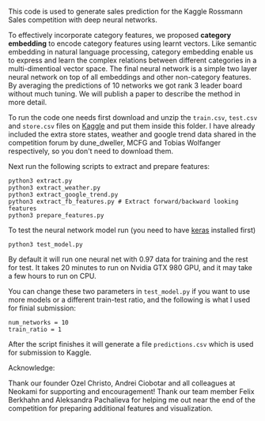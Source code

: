 This code is used to generate sales prediction for the Kaggle Rossmann Sales competition with deep neural networks.

To effectively incorporate category features, we proposed **category embedding** to encode category features using learnt vectors. Like semantic embedding in natural language processing, category embedding enable us to express and learn the complex relations between different categories in a multi-dimentioal vector space. The final neural network is a simple two layer neural network on top of all embeddings and other non-category features. By averaging the predictions of 10 networks we got rank 3 leader board without much tuning. We will publish a paper to describe the method in more detail.

To run the code one needs first download and unzip the `train.csv`, `test.csv` and `store.csv` files on [Kaggle](https://www.kaggle.com/c/rossmann-store-sales/data) and put them inside this folder. I have already included the extra store states, weather and google trend data shared in the competition forum by dune_dweller, MCFG and Tobias Wolfanger respectively, so you don't need to download them.

Next run the following scripts to extract and prepare features:

```
python3 extract.py
python3 extract_weather.py
python3 extract_google_trend.py
python3 extract_fb_features.py # Extract forward/backward looking features
python3 prepare_features.py
``` 

To test the neural network model run (you need to have [keras](https://github.com/fchollet/keras) installed first)

```
python3 test_model.py
```

By default it will run one neural net with 0.97 data for training and the rest for test. It takes 20 minutes to run on Nvidia GTX 980 GPU, and it may take a few hours to run on CPU. 

You can change these two parameters in `test_model.py` if you want to use more models or a different train-test ratio, and the following is what I used for finial submission:

```
num_networks = 10
train_ratio = 1
```

After the script finishes it will generate a file `predictions.csv` which is used for submission to Kaggle.

Acknowledge:

Thank our founder Ozel Christo, Andrei Ciobotar and all colleagues at Neokami for supporting and encouragement! Thank our team member Felix Berkhahn and Aleksandra Pachalieva for helping me out near the end of the competition for preparing additional features and visualization.